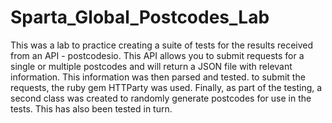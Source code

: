 # Sparta_Global_Postcodes_Lab

This was a lab to practice creating a suite of tests for the results received from an API - postcodesio. This API allows you to submit requests for a single or multiple postcodes and will return a JSON file with relevant information. This information was then parsed and tested. to submit the requests, the ruby gem HTTParty was used. Finally, as part of the testing, a second class was created to randomly generate postcodes for use in the tests. This has also been tested in turn.
